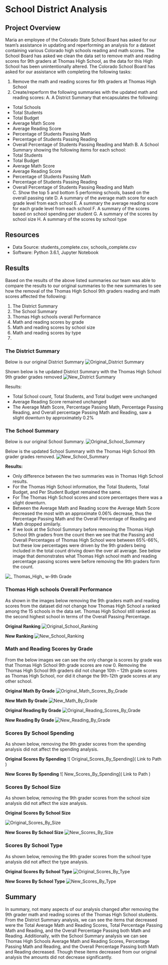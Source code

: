 # School District Analysis 
## Project Overview
Maria an employee of the Colorado State School Board has asked for our team’s assistance in updating and reperforming an analysis for a dataset containing various Colorado high schools reading and math scores. The School Board has asked we clean the data set to remove math and reading scores for 9th graders at Thomas High School, as the data for this High School has been unintentionally altered. The Colorado School Board has asked for our assistance with completing the following tasks:
1. Remove the math and reading scores for 9th graders at Thomas High School
2. Create/reperform the following summaries with the updated math and reading scores:
A. A District Summary that encapsulates the following:
-  Total Schools
-  Total Students
-  Total Budget
- Average Math Score
- Average Reading Score
- Percentage of Students Passing Math
- Percentage of Students Passing Reading
- Overall Percentage of Students Passing Reading and Math
B.  A School Summary showing the following items for each school:
- Total Students
- Total Budget
- Average Math Score
- Average Reading Score
- Percentage of Students Passing Math
- Percentage of Students Passing Reading
- Overall Percentage of Students Passing Reading and Math   
C. Show the top 5 and bottom 5 performing schools, based on the overall passing rate
D.  A summary of the average math score for each grade level from each school
E.  A summary the average reading score for each grade level from each school
F. A summary of the scores based on school spending per student
G. A summary of the scores by school size
H. A summary of the scores by  school type 

## Resources
- Data Source: students_complete.csv, schools_complete.csv
- Software: Python 3.6.1, Jupyter Notebook
## Results 
Based on the results of the above listed summaries our team was able to compare the results to our original summaries to the new summaries to see how the removal of the Thomas High School 9th graders reading and math scores affected the following:
1.	The District Summary
2.	The School Summary
3.	Thomas High schools overall Performance
4.	Math and reading scores by grade
5.	Math and reading scores by school size
6.	Math and reading scores by type
7.	
### The District Summary
Below is our original District Summary
![ Original_District Summary]( https://github.com/lmacera/School_District_Analysis/blob/main/Resources%202/Original_District%20Summary.PNG )

Shown below is he updated District Summary with the Thomas High School 9th grader grades removed 
![ New_District Summary]( https://github.com/lmacera/School_District_Analysis/blob/main/Resources%202/New_District%20Summary.PNG )

Results:
-	Total School count, Total Students, and Total budget were unchanged
-	Average Reading Score remained unchanged
-	The Average Math Score, Percentage Passing Math, Percentage Passing Reading, and Overall percentage Passing Math and Reading, saw a slight downturn by approximately 0.2%
### The School Summary
Below is our original School Summary.
![Original_School_Summary]( https://github.com/lmacera/School_District_Analysis/blob/main/Resources%202/Original_School_Summary.PNG )

Below is the updated School Summary with the Thomas High School 9th grader grades removed. 
![New_School_Summary]( https://github.com/lmacera/School_District_Analysis/blob/main/Resources%202/New_School_Summary.PNG )

**Results:**
-	Only difference between the two summaries was in Thomas High School results.
-	For the Thomas High School information, the Total Students, Total Budget, and Per Student Budget remained the same.
-	For The Thomas High School scores and score percentages there was a slight downturn.
-	Between the Average Math and Reading score the Average Math Score decreased the most with an approximate 0.06% decrease, thus the Percentage Passing Math and the Overall Percentage of Reading and Math dropped similarly. 
-	If we look at the School Summary before removing the Thomas High School 9th graders from the count then we see that the Passing and Overall Percentages of Thomas High School were between 65%-66%, but these low percentages were driven by the 9th graders being included in the total count driving down the over all average. See below image that demonstrates what Thomas High school math and reading percentage passing scores were before removing the 9th graders form the count.

![ _ Thomas_High_ w-9th Grade]( https://github.com/lmacera/School_District_Analysis/blob/main/Resources%202/_%20Thomas_High_%20w-9th%20Grade.PNG )

### Thomas High schools Overall Performance
As shown in the images below removing the 9th graders math and reading scores from the dataset did not change how Thomas High School a ranked among the 15 schools in the data set. Thomas High School still ranked as the second highest school in terms of the Overall Passing Percentage.

**Original Ranking** 
![Original_School_Ranking]( https://github.com/lmacera/School_District_Analysis/blob/main/Resources%202/Original_School_Ranking.PNG )

**New Ranking**
![New_School_Ranking]( https://github.com/lmacera/School_District_Analysis/blob/main/Resources%202/New_School_Ranking.PNG )

### Math and Reading Scores by Grade
From the below images we can see the only change is scores by grade was that Thomas High School 9th grade scores are now 0. Removing the Thomas High School 9th graders did not change 10th – 12th grade scores as Thomas High School, nor did it change the 9th-12th grade scores at any other school.

**Original Math By Grade**
![ Original_Math_Scores_By_Grade]( https://github.com/lmacera/School_District_Analysis/blob/main/Resources%202/Original_Math_Scores_By_Grade.PNG )

**New Math By Grade**
![ New_Math_By_Grade]( https://github.com/lmacera/School_District_Analysis/blob/main/Resources%202/New_Math_By_Grade.PNG )

**Original Reading By Grade**
![ Original_Reading_Scores_By_Grade]( https://github.com/lmacera/School_District_Analysis/blob/main/Resources%202/Original_Reading_Scores_By_Grade.PNG )

**New Reading By Grade**
![ New_Reading_By_Grade]( https://github.com/lmacera/School_District_Analysis/blob/main/Resources%202/New_Reading_By_Grade.PNG )

### Scores By School Spending
As shown below, removing the 9th grader scores from the spending analysis did not affect the spending analysis.

**Original Scores By Spending**
![ Original_Scores_By_Spending]( Link to Path )

**New Scores By Spending**
![ New_Scores_By_Spending]( Link to Path )

### Scores By School Size
As shown below, removing the 9th grader scores from the school size analysis did not affect the size analysis.

**Original Scores By School Size**

![ Original_Scores_By_Size]( https://github.com/lmacera/School_District_Analysis/blob/main/Resources%202/Original_Scores_By_Size.PNG )

**New Scores By School Size**
![ New_Scores_By_Size]( https://github.com/lmacera/School_District_Analysis/blob/main/Resources%202/New_Scores_By_Size.PNG )

### Scores By School Type
As shown below, removing the 9th grader scores from the school type analysis did not affect the type analysis.

**Original Scores By School Type**
![Original_Scores_By_Type]( https://github.com/lmacera/School_District_Analysis/blob/main/Resources%202/Original_Scores_By_Size.PNG )

**New Scores By School Type**
![New_Scores_By_Type]( https://github.com/lmacera/School_District_Analysis/blob/main/Resources%202/New_Scores_By_Type.PNG )

## Summary
In summary, not many aspects of our analysis changed after removing the 9th grader math and reading scores of the Thomas High School students. From the District Summary analysis, we can see the items that decreased were the Total Average Math and Reading Scores, Total Percentage Passing Math and Reading, and the Overall Percentage Passing both Math and Reading. Additionally, with the School Summary analysis we can see Thomas High Schools Average Math and Reading Scores, Percentage Passing Math and Reading, and the Overall Percentage Passing both Math and Reading decreased. Though these items decreased from our original analysis the amounts did not decrease significantly. 
